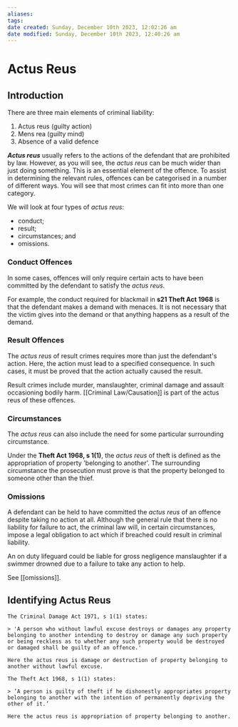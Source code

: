 ```yaml
---
aliases: 
tags: 
date created: Sunday, December 10th 2023, 12:02:26 am
date modified: Sunday, December 10th 2023, 12:40:26 am
---
```


# Actus Reus

## Introduction

There are three main elements of criminal liability:

1. Actus reus (guilty action)
2. Mens rea (guilty mind)
3. Absence of a valid defence

**_Actus reus_** usually refers to the actions of the defendant that are prohibited by law. However, as you will see, the _actus reus_ can be much wider than just doing something. This is an essential element of the offence. To assist in determining the relevant rules, offences can be categorised in a number of different ways. You will see that most crimes can fit into more than one category.

We will look at four types of _actus reus_:

- conduct;
- result;
- circumstances; and
- omissions.

### Conduct Offences

In some cases, offences will only require certain acts to have been committed by the defendant to satisfy the _actus reus._

For example, the conduct required for blackmail in **s21 Theft Act 1968** is that the defendant makes a demand with menaces. It is not necessary that the victim gives into the demand or that anything happens as a result of the demand.

### Result Offences

The _actus reus_ of result crimes requires more than just the defendant's action. Here, the action must lead to a specified consequence. In such cases, it must be proved that the action actually caused the result.

Result crimes include murder, manslaughter, criminal damage and assault occasioning bodily harm. [[Criminal Law/Causation]] is part of the actus reus of these offences.

### Circumstances

The _actus reus_ can also include the need for some particular surrounding circumstance.

Under the **Theft Act 1968, s 1(1)**, the _actus reus_ of theft is defined as the appropriation of property 'belonging to another'. The surrounding circumstance the prosecution must prove is that the property belonged to someone other than the thief.

### Omissions

A defendant can be held to have committed the _actus reus_ of an offence despite taking no action at all. Although the general rule that there is no liability for failure to act, the criminal law will, in certain circumstances, impose a legal obligation to act which if breached could result in criminal liability.

An on duty lifeguard could be liable for gross negligence manslaughter if a swimmer drowned due to a failure to take any action to help.

See [[omissions]].

## Identifying Actus Reus

```ad-example
The Criminal Damage Act 1971, s 1(1) states:

> 'A person who without lawful excuse destroys or damages any property belonging to another intending to destroy or damage any such property or being reckless as to whether any such property would be destroyed or damaged shall be guilty of an offence.'

Here the actus reus is damage or destruction of property belonging to another without lawful excuse.
```

```ad-example
The Theft Act 1968, s 1(1) states:

> ‘A person is guilty of theft if he dishonestly appropriates property belonging to another with the intention of permanently depriving the other of it.’

Here the actus reus is appropriation of property belonging to another.
```
